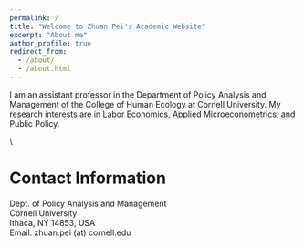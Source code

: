 ```yaml
---
permalink: /
title: "Welcome to Zhuan Pei's Academic Website"
excerpt: "About me"
author_profile: true
redirect_from: 
  - /about/
  - /about.html
---
```

I am an assistant professor in the Department of Policy Analysis and Management of the College of Human Ecology at Cornell University. My research interests are in Labor Economics, Applied Microeconometrics, and Public Policy. 

\

Contact Information 
======

Dept. of Policy Analysis and Management\
Cornell University\
Ithaca, NY 14853, USA\
Email:  zhuan.pei (at) cornell.edu
